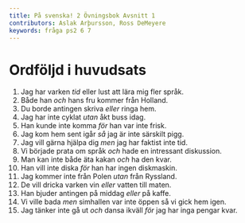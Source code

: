 ```yaml
---
title: På svenska! 2 Övningsbok Avsnitt 1
contributors: Aslak Arþursson, Ross DeMeyere
keywords: fråga ps2 6 7
---
```


Ordföljd i huvudsats
=================

1. Jag har varken *tid* eller lust att lära mig fler språk.
2. Både han *och* hans fru kommer från Holland.
3. Du borde antingen skriva *eller* ringa hem.
4. Jag har inte cyklat *utan* åkt buss idag.
5. Han kunde inte komma *för* han var inte frisk.
6. Jag kom hem sent igår *så* jag är inte särskilt pigg.
7. Jag vill gärna hjälpa dig *men* jag har faktist inte tid.
8. Vi började prata om språk *och* hade en intressant diskussion.
9. Man kan inte både äta kakan *och* ha den kvar.
10. Han vill inte diska *för* han har ingen diskmaskin.
11. Jag kommer inte från Polen *utan* från Ryssland.
12. De vill dricka varken vin *eller* vatten till maten.
13. Han bjuder antingen på middag *eller* på kaffe.
14. Vi ville bada *men* simhallen var inte öppen så vi gick hem igen.
15. Jag tänker inte gå ut *och* dansa ikväll *för* jag har inga pengar kvar.

<!-- 
1. I have neither time nor desire to learn many languages.
2. Both him and his wife come from Holland.
3. You should either write or call home.
4. I didn't ride today, but rode the buss.
5. He couldn't come because he wasn't well.
6. I come home late yesterday so I am not particularly alert.  // was out late ???
7. I will gladly help you, but I really don't have time.
8. We began to talk about language and had an interesting discussion.
9. One can not both eat the cake and have it remain.
10. He doesn't want to do dishes because he doesn't have a dishwasher.
11. I don't come from Poland, but Russia.
12. They want to drink either wine or water for the meal.
13. ??? He invites either to lunch or for coffee.
14. We wanted to swim but the pool wasn't open so we went home again.
15. I don't plan on going out and dancing tonight because I have no money left.
  -->
